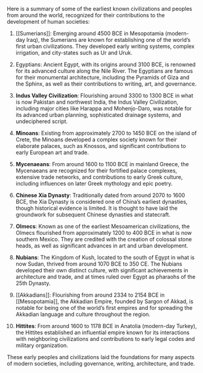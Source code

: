 Here is a summary of some of the earliest known civilizations and peoples from around the world, recognized for their contributions to the development of human societies:

1. [[Sumerians]]: Emerging around 4500 BCE in Mesopotamia (modern-day Iraq), the Sumerians are known for establishing one of the world’s first urban civilizations. They developed early writing systems, complex irrigation, and city-states such as Ur and Uruk.

2. Egyptians: Ancient Egypt, with its origins around 3100 BCE, is renowned for its advanced culture along the Nile River. The Egyptians are famous for their monumental architecture, including the Pyramids of Giza and the Sphinx, as well as their contributions to writing, art, and governance.

3. **Indus Valley Civilization**: Flourishing around 3300 to 1300 BCE in what is now Pakistan and northwest India, the Indus Valley Civilization, including major cities like Harappa and Mohenjo-Daro, was notable for its advanced urban planning, sophisticated drainage systems, and undeciphered script.

4. **Minoans**: Existing from approximately 2700 to 1450 BCE on the island of Crete, the Minoans developed a complex society known for their elaborate palaces, such as Knossos, and significant contributions to early European art and trade.

5. **Mycenaeans**: From around 1600 to 1100 BCE in mainland Greece, the Mycenaeans are recognized for their fortified palace complexes, extensive trade networks, and contributions to early Greek culture, including influences on later Greek mythology and epic poetry.

6. **Chinese Xia Dynasty**: Traditionally dated from around 2070 to 1600 BCE, the Xia Dynasty is considered one of China’s earliest dynasties, though historical evidence is limited. It is thought to have laid the groundwork for subsequent Chinese dynasties and statecraft.

7. **Olmecs**: Known as one of the earliest Mesoamerican civilizations, the Olmecs flourished from approximately 1200 to 400 BCE in what is now southern Mexico. They are credited with the creation of colossal stone heads, as well as significant advances in art and urban development.

8. **Nubians**: The Kingdom of Kush, located to the south of Egypt in what is now Sudan, thrived from around 1070 BCE to 350 CE. The Nubians developed their own distinct culture, with significant achievements in architecture and trade, and at times ruled over Egypt as pharaohs of the 25th Dynasty.

9. [[Akkadians]]: Flourishing from around 2334 to 2154 BCE in [[Mesopotamia]], the Akkadian Empire, founded by Sargon of Akkad, is notable for being one of the world’s first empires and for spreading the Akkadian language and culture throughout the region.

10. **Hittites**: From around 1600 to 1178 BCE in Anatolia (modern-day Turkey), the Hittites established an influential empire known for its interactions with neighboring civilizations and contributions to early legal codes and military organization.

These early peoples and civilizations laid the foundations for many aspects of modern societies, including governance, writing, architecture, and trade.